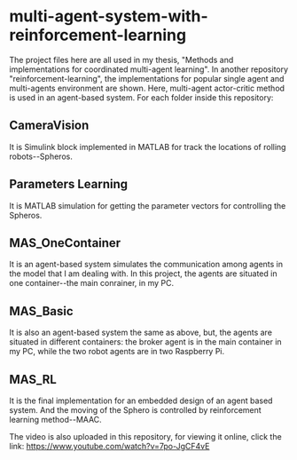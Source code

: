 # multi-agent-system-with-reinforcement-learning
The project files here are all used in my thesis, "Methods and implementations for coordinated multi-agent learning". In another repository "reinforcement-learning", the implementations for popular single agent and multi-agents environment are shown. Here, multi-agent actor-critic method is used in an agent-based system. For each folder inside this repository:

## CameraVision
It is Simulink block implemented in MATLAB for track the locations of rolling robots--Spheros.

## Parameters Learning
It is MATLAB simulation for getting the parameter vectors for controlling the Spheros.

## MAS_OneContainer
It is an agent-based system simulates the communication among agents in the model that I am dealing with. In this project, the agents are situated in one container--the main conrainer, in my PC.

## MAS_Basic
It is also an agent-based system the same as above, but, the agents are situated in different containers: the broker agent is in the main container in my PC, while the two robot agents are in two Raspberry Pi. 

## MAS_RL
It is the final implementation for an embedded design of an agent based system. And the moving of the Sphero is controlled by reinforcement learning method--MAAC.

The video is also uploaded in this repository, for viewing it online, click the link: https://www.youtube.com/watch?v=7po-JgCF4vE
